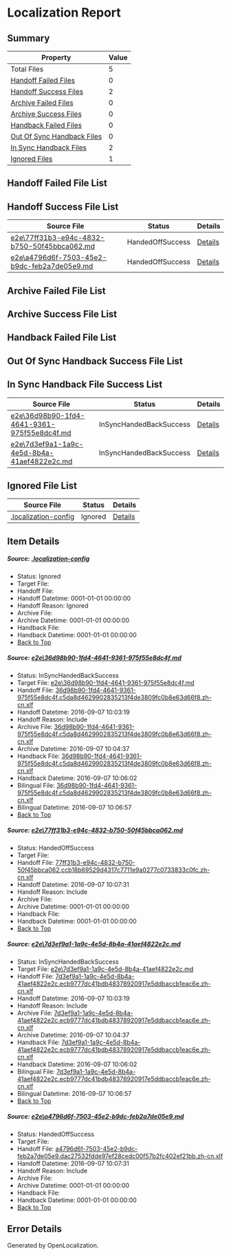 # <a name='report-top'></a> Localization Report

## Summary
 Property | Value 
 -------- | ----- 
 Total Files | 5
[ Handoff Failed Files ](#handoff-failed-list)| 0
[ Handoff Success Files ](#handoff-success-list)| 2
[ Archive Failed Files ](#archive-failed-list)| 0
[ Archive Success Files ](#archive-success-list)| 0
[ Handback Failed Files ](#handback-failed-list)| 0
[ Out Of Sync Handback Files ](#outofsync-handback-success-list)| 0
[ In Sync Handback Files ](#insync-handback-success-list)| 2
[ Ignored Files ](#ignored-list)| 1

## <a name='handoff-failed-list'></a> Handoff Failed File List

## <a name='handoff-success-list'></a> Handoff Success File List
 Source File | Status | Details 
 ----------- | ------ | ------- 
 [e2e\77ff31b3-e94c-4832-b750-50f45bbca062.md](https://github.com/OpenLocalizationTestOrg/ol-test0/blob/de6d526333abadc12b18b6fc9fc883acda8332ca/e2e/77ff31b3-e94c-4832-b750-50f45bbca062.md) | HandedOffSuccess | [Details](#3bf35e53f1287bd01bd07ae8dba0824e04c2c84a2)
 [e2e\a4796d6f-7503-45e2-b9dc-feb2a7de05e9.md](https://github.com/OpenLocalizationTestOrg/ol-test0/blob/de6d526333abadc12b18b6fc9fc883acda8332ca/e2e/a4796d6f-7503-45e2-b9dc-feb2a7de05e9.md) | HandedOffSuccess | [Details](#e5321e31a599eb20c3ec9ae2c4746590a16297b44)

## <a name='archive-failed-list'></a> Archive Failed File List

## <a name='archive-success-list'></a> Archive Success File List

## <a name='handback-failed-list'></a> Handback Failed File List

## <a name='outofsync-handback-success-list'></a> Out Of Sync Handback Success File List

## <a name='insync-handback-success-list'></a> In Sync Handback File Success List
 Source File | Status | Details 
 ----------- | ------ | ------- 
 [e2e\36d98b90-1fd4-4641-9361-975f55e8dc4f.md](https://github.com/OpenLocalizationTestOrg/ol-test0/blob/fcafa91b4b351f69933d897018f19a0e6006394c/e2e/36d98b90-1fd4-4641-9361-975f55e8dc4f.md) | InSyncHandedBackSuccess | [Details](#7278e9d4630d0791bcb0f4e02de015d2b1f4987f1)
 [e2e\7d3ef9a1-1a9c-4e5d-8b4a-41aef4822e2c.md](https://github.com/OpenLocalizationTestOrg/ol-test0/blob/fcafa91b4b351f69933d897018f19a0e6006394c/e2e/7d3ef9a1-1a9c-4e5d-8b4a-41aef4822e2c.md) | InSyncHandedBackSuccess | [Details](#0390f95af008c941bac0f718ee8ac6b71f2d61ac3)

## <a name='ignored-list'></a> Ignored File List
 Source File | Status | Details 
 ----------- | ------ | ------- 
 [.localization-config](https://github.com/OpenLocalizationTestOrg/ol-test0/blob/de6d526333abadc12b18b6fc9fc883acda8332ca/.localization-config) | Ignored | [Details](#c268a05ecaa7ec85942ed632c29928ee5bd6da8d0)

## Item Details
##### <a name='c268a05ecaa7ec85942ed632c29928ee5bd6da8d0'></a> Source: [.localization-config](https://github.com/OpenLocalizationTestOrg/ol-test0/blob/de6d526333abadc12b18b6fc9fc883acda8332ca/.localization-config)
* Status: Ignored
* Target File: 
* Handoff File: 
* Handoff Datetime: 0001-01-01 00:00:00
* Handoff Reason: Ignored
* Archive File: 
* Archive Datetime: 0001-01-01 00:00:00
* Handback File: 
* Handback Datetime: 0001-01-01 00:00:00
* [Back to Top](#report-top)

##### <a name='7278e9d4630d0791bcb0f4e02de015d2b1f4987f1'></a> Source: [e2e\36d98b90-1fd4-4641-9361-975f55e8dc4f.md](https://github.com/OpenLocalizationTestOrg/ol-test0/blob/fcafa91b4b351f69933d897018f19a0e6006394c/e2e/36d98b90-1fd4-4641-9361-975f55e8dc4f.md)
* Status: InSyncHandedBackSuccess
* Target File: [e2e\36d98b90-1fd4-4641-9361-975f55e8dc4f.md](https://github.com/OpenLocalizationTestOrg/ol-test0-zhcn/blob/e4a237a82e610745ac9c78d6a552eb94ca89a1b8/e2e/36d98b90-1fd4-4641-9361-975f55e8dc4f.md)
* Handoff File: [36d98b90-1fd4-4641-9361-975f55e8dc4f.c5da8d4629902835213f4de3809fc0b8e63d66f8.zh-cn.xlf](https://github.com/OpenLocalizationTestOrg/ol-test0-handoff/blob/735aed805aa260451ec792aedbeda6292f31b2d1/ol-handoff/OpenLocalizationTestOrg/ol-test0-zhcn/yuwzho/ht/36d98b90-1fd4-4641-9361-975f55e8dc4f.c5da8d4629902835213f4de3809fc0b8e63d66f8.zh-cn.xlf)
* Handoff Datetime: 2016-09-07 10:03:19
* Handoff Reason: Include
* Archive File: [36d98b90-1fd4-4641-9361-975f55e8dc4f.c5da8d4629902835213f4de3809fc0b8e63d66f8.zh-cn.xlf](https://github.com/OpenLocalizationTestOrg/ol-test0-handoff/blob/a00ff7eb199326f0ab3db5dffbe0e55d8e496227/ol-archive/OpenLocalizationTestOrg/ol-test0-zhcn/yuwzho/ht/36d98b90-1fd4-4641-9361-975f55e8dc4f.c5da8d4629902835213f4de3809fc0b8e63d66f8.zh-cn.xlf)
* Archive Datetime: 2016-09-07 10:04:37
* Handback File: [36d98b90-1fd4-4641-9361-975f55e8dc4f.c5da8d4629902835213f4de3809fc0b8e63d66f8.zh-cn.xlf](https://github.com/OpenLocalizationTestOrg/ol-test0-handback/blob/277010fb16494276604a53cdec07410318d05d90/ol-handback/OpenLocalizationTestOrg/ol-test0-zhcn/yuwzho/ht/36d98b90-1fd4-4641-9361-975f55e8dc4f.c5da8d4629902835213f4de3809fc0b8e63d66f8.zh-cn.xlf)
* Handback Datetime: 2016-09-07 10:06:02
* Bilingual File: [36d98b90-1fd4-4641-9361-975f55e8dc4f.c5da8d4629902835213f4de3809fc0b8e63d66f8.zh-cn.xlf](https://github.com/OpenLocalizationTestOrg/ol-test0-handback/blob/277010fb16494276604a53cdec07410318d05d90/ol-handback/OpenLocalizationTestOrg/ol-test0-zhcn/yuwzho/ht/36d98b90-1fd4-4641-9361-975f55e8dc4f.c5da8d4629902835213f4de3809fc0b8e63d66f8.zh-cn.xlf)
* Bilingual Datetime: 2016-09-07 10:06:57
* [Back to Top](#report-top)

##### <a name='3bf35e53f1287bd01bd07ae8dba0824e04c2c84a2'></a> Source: [e2e\77ff31b3-e94c-4832-b750-50f45bbca062.md](https://github.com/OpenLocalizationTestOrg/ol-test0/blob/de6d526333abadc12b18b6fc9fc883acda8332ca/e2e/77ff31b3-e94c-4832-b750-50f45bbca062.md)
* Status: HandedOffSuccess
* Target File: 
* Handoff File: [77ff31b3-e94c-4832-b750-50f45bbca062.ccb18b69529d4317c7711e9a0277c0733833c0fc.zh-cn.xlf](https://github.com/OpenLocalizationTestOrg/ol-test0-handoff/blob/38749808de45d1f4f5429e031d083b2fa0e37536/ol-handoff/OpenLocalizationTestOrg/ol-test0-zhcn/yuwzho/ht/77ff31b3-e94c-4832-b750-50f45bbca062.ccb18b69529d4317c7711e9a0277c0733833c0fc.zh-cn.xlf)
* Handoff Datetime: 2016-09-07 10:07:31
* Handoff Reason: Include
* Archive File: 
* Archive Datetime: 0001-01-01 00:00:00
* Handback File: 
* Handback Datetime: 0001-01-01 00:00:00
* [Back to Top](#report-top)

##### <a name='0390f95af008c941bac0f718ee8ac6b71f2d61ac3'></a> Source: [e2e\7d3ef9a1-1a9c-4e5d-8b4a-41aef4822e2c.md](https://github.com/OpenLocalizationTestOrg/ol-test0/blob/fcafa91b4b351f69933d897018f19a0e6006394c/e2e/7d3ef9a1-1a9c-4e5d-8b4a-41aef4822e2c.md)
* Status: InSyncHandedBackSuccess
* Target File: [e2e\7d3ef9a1-1a9c-4e5d-8b4a-41aef4822e2c.md](https://github.com/OpenLocalizationTestOrg/ol-test0-zhcn/blob/e4a237a82e610745ac9c78d6a552eb94ca89a1b8/e2e/7d3ef9a1-1a9c-4e5d-8b4a-41aef4822e2c.md)
* Handoff File: [7d3ef9a1-1a9c-4e5d-8b4a-41aef4822e2c.ecb9777dc41bdb48378920917e5ddbaccb1eac6e.zh-cn.xlf](https://github.com/OpenLocalizationTestOrg/ol-test0-handoff/blob/735aed805aa260451ec792aedbeda6292f31b2d1/ol-handoff/OpenLocalizationTestOrg/ol-test0-zhcn/yuwzho/ht/7d3ef9a1-1a9c-4e5d-8b4a-41aef4822e2c.ecb9777dc41bdb48378920917e5ddbaccb1eac6e.zh-cn.xlf)
* Handoff Datetime: 2016-09-07 10:03:19
* Handoff Reason: Include
* Archive File: [7d3ef9a1-1a9c-4e5d-8b4a-41aef4822e2c.ecb9777dc41bdb48378920917e5ddbaccb1eac6e.zh-cn.xlf](https://github.com/OpenLocalizationTestOrg/ol-test0-handoff/blob/a00ff7eb199326f0ab3db5dffbe0e55d8e496227/ol-archive/OpenLocalizationTestOrg/ol-test0-zhcn/yuwzho/ht/7d3ef9a1-1a9c-4e5d-8b4a-41aef4822e2c.ecb9777dc41bdb48378920917e5ddbaccb1eac6e.zh-cn.xlf)
* Archive Datetime: 2016-09-07 10:04:37
* Handback File: [7d3ef9a1-1a9c-4e5d-8b4a-41aef4822e2c.ecb9777dc41bdb48378920917e5ddbaccb1eac6e.zh-cn.xlf](https://github.com/OpenLocalizationTestOrg/ol-test0-handback/blob/277010fb16494276604a53cdec07410318d05d90/ol-handback/OpenLocalizationTestOrg/ol-test0-zhcn/yuwzho/ht/7d3ef9a1-1a9c-4e5d-8b4a-41aef4822e2c.ecb9777dc41bdb48378920917e5ddbaccb1eac6e.zh-cn.xlf)
* Handback Datetime: 2016-09-07 10:06:02
* Bilingual File: [7d3ef9a1-1a9c-4e5d-8b4a-41aef4822e2c.ecb9777dc41bdb48378920917e5ddbaccb1eac6e.zh-cn.xlf](https://github.com/OpenLocalizationTestOrg/ol-test0-handback/blob/277010fb16494276604a53cdec07410318d05d90/ol-handback/OpenLocalizationTestOrg/ol-test0-zhcn/yuwzho/ht/7d3ef9a1-1a9c-4e5d-8b4a-41aef4822e2c.ecb9777dc41bdb48378920917e5ddbaccb1eac6e.zh-cn.xlf)
* Bilingual Datetime: 2016-09-07 10:06:57
* [Back to Top](#report-top)

##### <a name='e5321e31a599eb20c3ec9ae2c4746590a16297b44'></a> Source: [e2e\a4796d6f-7503-45e2-b9dc-feb2a7de05e9.md](https://github.com/OpenLocalizationTestOrg/ol-test0/blob/de6d526333abadc12b18b6fc9fc883acda8332ca/e2e/a4796d6f-7503-45e2-b9dc-feb2a7de05e9.md)
* Status: HandedOffSuccess
* Target File: 
* Handoff File: [a4796d6f-7503-45e2-b9dc-feb2a7de05e9.dac27532fdde97ef28cedc00f57b2fc402ef21bb.zh-cn.xlf](https://github.com/OpenLocalizationTestOrg/ol-test0-handoff/blob/38749808de45d1f4f5429e031d083b2fa0e37536/ol-handoff/OpenLocalizationTestOrg/ol-test0-zhcn/yuwzho/ht/a4796d6f-7503-45e2-b9dc-feb2a7de05e9.dac27532fdde97ef28cedc00f57b2fc402ef21bb.zh-cn.xlf)
* Handoff Datetime: 2016-09-07 10:07:31
* Handoff Reason: Include
* Archive File: 
* Archive Datetime: 0001-01-01 00:00:00
* Handback File: 
* Handback Datetime: 0001-01-01 00:00:00
* [Back to Top](#report-top)


## Error Details

Generated by OpenLocalization.

